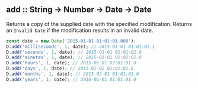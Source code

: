 ## add :: String -> Number -> Date -> Date

Returns a copy of the supplied date with the specified modification.
Returns an `Invalid Date` if the modification results in an invalid date.

```js
const date = new Date('2015-01-01 01:01:01.000');
D.add('milliseconds', 1, date); // 2015-01-01 01:01:01.1
D.add('seconds', 1, date); // 2015-01-01 01:01:02.0
D.add('minutes', 1, date); // 2015-01-01 01:02:01.0
D.add('hours', 1, date); // 2015-01-01 02:01:01.0
D.add('days', 1, date); // 2015-01-02 01:01:01.0
D.add('months', 1, date); // 2015-02-01 01:01:01.0
D.add('years', 1, date); // 2016-01-01 01:01:01.0

```
